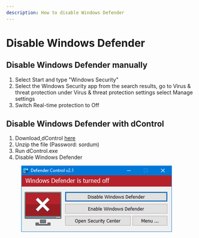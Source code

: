 ```yaml
---
description: How to disable Windows Defender
---
```


# Disable Windows Defender

## Disable Windows Defender manually

1. Select Start and type "Windows Security"
2. Select the Windows Security app from the search results, go to Virus & threat protection under Virus & threat protection settings select Manage settings
3. Switch Real-time protection to Off

## Disable Windows Defender with dControl

1. Download[ ](https://www.sordum.org/files/downloads.php?st-defender-control)dControl [here](https://www.sordum.org/files/downloads.php?st-defender-control)
2. Unzip the file (Password: sordum)
3. Run dControl.exe
4. Disable Windows Defender

<figure><img src="../../.gitbook/assets/Bild_2023-11-24_144016791.png" alt=""><figcaption></figcaption></figure>
